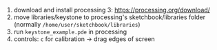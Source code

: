 1. download and install processing 3: https://processing.org/download/ 
2. move libraries/keystone to processing's sketchbook/libraries folder (normally `/home/user/sketchbook/libraries`)
3. run `keystone_example.pde` in processing
4. controls: `c` for calibration → drag edges of screen
